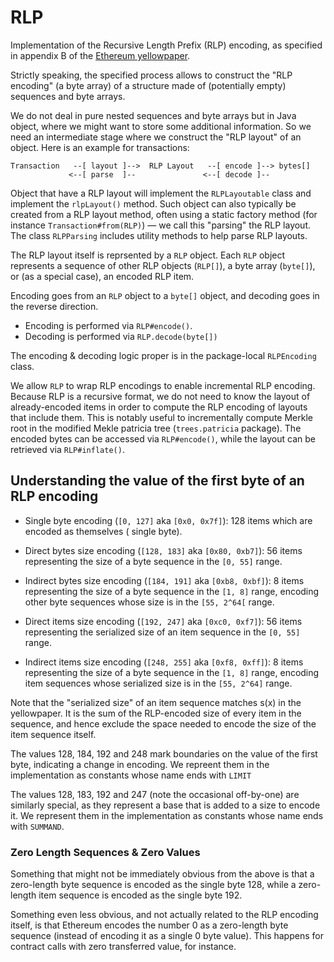 # RLP

Implementation of the Recursive Length Prefix (RLP) encoding, as specified in appendix B of the
[Ethereum yellowpaper][yellow].

[yellow]: https://ethereum.github.io/yellowpaper/paper.pdf

Strictly speaking, the specified process allows to construct the "RLP encoding" (a byte array) of a
structure made of (potentially empty) sequences and byte arrays.

We do not deal in pure nested sequences and byte arrays but in Java object, where we might want to
store some additional information. So we need an intermediate stage where we construct the "RLP
layout" of an object. Here is an example for transactions:

```
Transaction   --[ layout ]-->  RLP Layout   --[ encode ]--> bytes[]
             <--[ parse  ]--               <--[ decode ]--
```

Object that have a RLP layout will implement the `RLPLayoutable` class and implement the
`rlpLayout()` method. Such object can also typically be created from a RLP layout method, often
using a static factory method (for instance `Transaction#from(RLP)`) — we call this "parsing" the
RLP layout. The class `RLPParsing` includes utility methods to help parse RLP layouts.

The RLP layout itself is reprsented by a `RLP` object. Each `RLP` object represents a sequence of
other RLP objects (`RLP[]`), a byte array (`byte[]`), or (as a special case), an encoded RLP item.

Encoding goes from an `RLP` object to a `byte[]` object, and  decoding goes in the reverse direction.

- Encoding is performed via `RLP#encode()`.
- Decoding is performed via `RLP.decode(byte[])`

The encoding & decoding logic proper is in the package-local `RLPEncoding` class.

We allow `RLP` to wrap RLP encodings to enable incremental RLP encoding. Because RLP is a recursive
format, we do not need to know the layout of already-encoded items in order to compute the RLP
encoding of layouts that include them. This is notably useful to incrementally compute Merkle root
in the modified Mekle patricia tree (`trees.patricia` package). The encoded bytes can be accessed
via `RLP#encode()`, while the layout can be retrieved via `RLP#inflate()`.

## Understanding the value of the first byte of an RLP encoding 

- Single byte encoding (`[0, 127]` aka `[0x0, 0x7f]`): 128 items which are encoded as themselves (
  single byte).

- Direct bytes size encoding (`[128, 183]` aka `[0x80, 0xb7]`): 56 items representing the size of a
  byte sequence in the `[0, 55]` range.

- Indirect bytes size encoding (`[184, 191]` aka `[0xb8, 0xbf]`): 8 items representing the size of a
  byte sequence in the `[1, 8]` range, encoding other byte sequences whose size is in
  the `[55, 2^64[` range.

- Direct items size encoding (`[192, 247]` aka `[0xc0, 0xf7]`): 56 items representing the serialized
  size of an item sequence in the `[0, 55]` range.

- Indirect items size encoding (`[248, 255]` aka `[0xf8, 0xff]`): 8 items representing the size of a
  byte sequence in the `[1, 8]` range, encoding item sequences whose serialized size is in
  the `[55, 2^64]` range.

Note that the "serialized size" of an item sequence matches s(x) in the yellowpaper. It is the
sum of the RLP-encoded size of every item in the sequence, and hence exclude the space needed to
encode the size of the item sequence itself.

The values 128, 184, 192 and 248 mark boundaries on the value of the first byte, indicating a
change in encoding. We repreent them in the implementation as constants whose name ends with
`LIMIT`

The values 128, 183, 192 and 247 (note the occasional off-by-one) are similarly special, as
they represent a base that is added to a size to encode it. We represent them in the
implementation as constants whose name ends with `SUMMAND`.

### Zero Length Sequences & Zero Values

Something that might not be immediately obvious from the above is that a zero-length byte sequence
is encoded as the single byte 128, while a zero-length item sequence is encoded as the single byte
192.

Something even less obvious, and not actually related to the RLP encoding itself, is that Ethereum
encodes the number 0 as a zero-length byte sequence (instead of encoding it as a single 0 byte
value). This happens for contract calls with zero transferred value, for instance.
